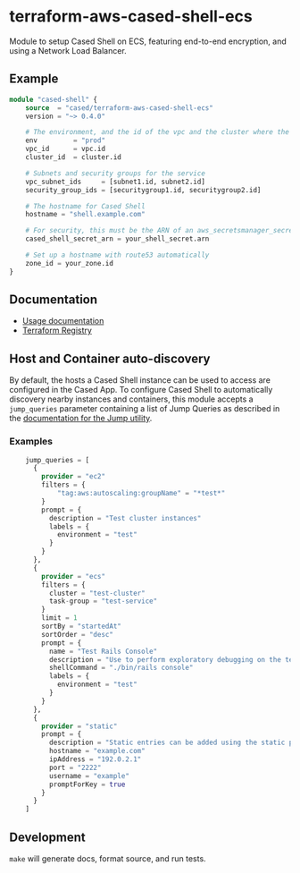 # terraform-aws-cased-shell-ecs

Module to setup Cased Shell on ECS, featuring end-to-end encryption,
and using a Network Load Balancer.

## Example

```terraform
module "cased-shell" {
    source  = "cased/terraform-aws-cased-shell-ecs"
    version = "~> 0.4.0"

    # The environment, and the id of the vpc and the cluster where the service will run
    env         = "prod"
    vpc_id      = vpc.id
    cluster_id  = cluster.id

    # Subnets and security groups for the service
    vpc_subnet_ids     = [subnet1.id, subnet2.id]
    security_group_ids = [securitygroup1.id, securitygroup2.id]

    # The hostname for Cased Shell
    hostname = "shell.example.com"

    # For security, this must be the ARN of an aws_secretsmanager_secret, not the actual secret string
    cased_shell_secret_arn = your_shell_secret.arn

    # Set up a hostname with route53 automatically
    zone_id = your_zone.id
}
```

## Documentation

- [Usage documentation](./USAGE.md)
- [Terraform Registry](https://registry.terraform.io/modules/cased/cased-shell-ecs/aws/latest)

## Host and Container auto-discovery

By default, the hosts a Cased Shell instance can be used to access are configured in the Cased App. To configure Cased Shell to automatically discovery nearby instances and containers, this module accepts a `jump_queries` parameter containing a list of Jump Queries as described in the [documentation for the Jump utility](https://github.com/cased/jump/pkgs/container/jump).

### Examples

```terraform
    jump_queries = [
      {
        provider = "ec2"
        filters = {
            "tag:aws:autoscaling:groupName" = "*test*"
        }
        prompt = {
          description = "Test cluster instances"
          labels = {
            environment = "test"
          }
        }
      },
      {
        provider = "ecs"
        filters = {
          cluster = "test-cluster"
          task-group = "test-service"
        }
        limit = 1
        sortBy = "startedAt"
        sortOrder = "desc"
        prompt = {
          name = "Test Rails Console"
          description = "Use to perform exploratory debugging on the test cluster"
          shellCommand = "./bin/rails console"
          labels = {
            environment = "test"
          }
        }
      },
      {
        provider = "static"
        prompt = {
          description = "Static entries can be added using the static provider"
          hostname = "example.com"
          ipAddress = "192.0.2.1"
          port = "2222"
          username = "example"
          promptForKey = true
        }
      }
    ]
```

## Development

`make` will generate docs, format source, and run tests.
